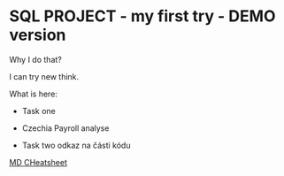 # SQL PROJECT - my first try - DEMO version

Why I do that?

I can try new think.


What is here:

- Task one
- Czechia Payroll analyse
  
- Task two
odkaz na části kódu

[MD CHeatsheet](https://www.markdownguide.org/cheat-sheet/#overview)
